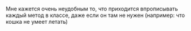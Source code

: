 Мне кажется очень неудобным то, что приходится впрописывать каждый метод в классе, даже если он там не нужен (например: что кошка не умеет летать)